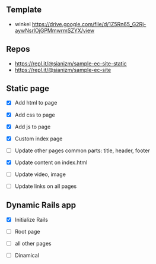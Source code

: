 ## Template

- winkel
https://drive.google.com/file/d/1Z5Rn65_G2Rj-aywNsrlOjGPMmwrmSZYX/view

## Repos

- https://repl.it/@sianizm/sample-ec-site-static
- https://repl.it/@sianizm/sample-ec-site

## Static page

- [x] Add html to page
- [x] Add css to page
- [x] Add js to page
- [x] Custom index page
- [ ] Update other pages common parts: title, header, footer
- [x] Update content on index.html
- [ ] Update video, image
- [ ] Update links on all pages


## Dynamic Rails app

- [x] Initialize Rails
- [ ] Root page
- [ ] all other pages
- [ ] Dinamical


